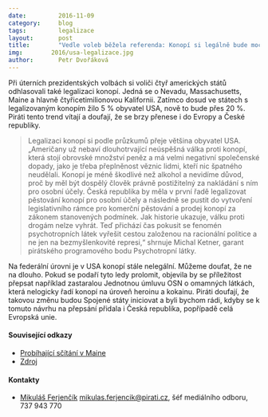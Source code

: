 ```yaml
---
date:         2016-11-09
category:     blog
tags:         legalizace
layout:       post
title:        "Vedle voleb běžela referenda: Konopí si legálně bude moci koupit pětina Američanů." 
img:        2016/usa-legalizace.jpg
author:       Petr Dvořáková
---
```


Při úterních prezidentských volbách si voliči čtyř amerických států odhlasovali také legalizaci konopí. Jedná se o Nevadu, Massachusetts, Maine a hlavně čtyřicetimilionovou Kalifornii. Zatímco dosud ve státech s legalizovaným konopím žilo 5 % obyvatel USA, nově to bude přes 20 %. Piráti tento trend vítají a doufají, že se brzy přenese i do Evropy a České republiky.

> Legalizaci konopí si podle průzkumů přeje většina obyvatel USA. „Američany už nebaví dlouhotrvající neúspěšná válka proti konopí, která stojí obrovské množství peněz a má velmi negativní společenské dopady, jako je třeba přeplněnost věznic lidmi, kteří nic špatného neudělali. Konopí je méně škodlivé než alkohol a nevidíme důvod, proč by měl být dospělý člověk právně postižitelný za nakládání s ním pro osobní účely. Česká republika by měla v první řadě legalizovat pěstování konopí pro osobní účely a následně se pustit do vytvoření legislativního rámce pro komerční pěstování a prodej konopí za zákonem stanovených podmínek. Jak historie ukazuje, válku proti drogám nelze vyhrát. Teď přichází čas pokusit se fenomén psychotropních látek vyřešit cestou založenou na racionální politice a ne jen na bezmyšlenkovité represi,“ shrnuje Michal Ketner, garant pirátského programového bodu Psychotropní látky.

Na federální úrovni je v USA konopí stále nelegální. Můžeme doufat, že ne na dlouho. Pokud se podaří tyto ledy prolomit, objevila by se příležitost přepsat například zastaralou Jednotnou úmluvu OSN o omamných látkách, která nelogicky řadí konopí na úroveň heroinu a kokainu. Piráti doufají, že takovou změnu budou Spojené státy iniciovat a byli bychom rádi, kdyby se k tomuto návrhu na přepsání přidala i Česká republika, popřípadě celá Evropská unie.

#### Související odkazy

* [Probíhající sčítání v Maine](http://www.nytimes.com/%20elections/results/maine-%20ballot-measure-1-legalize-%20marijuana)
* [Zdroj](https://www.washingtonpost.%20com/news/wonk/wp/2016/11/08/%20medical-marijuana-sails-to-%20victory-in-florida/)

#### Kontakty

* [Mikuláš Ferjenčík](https://www.pirati.cz/lide/mikulas_ferjencik) [mikulas.ferjencik@pirati.cz](mailto:mikulas.ferjencik@pirati.cz), šéf mediálního odboru, 737 943 770 
